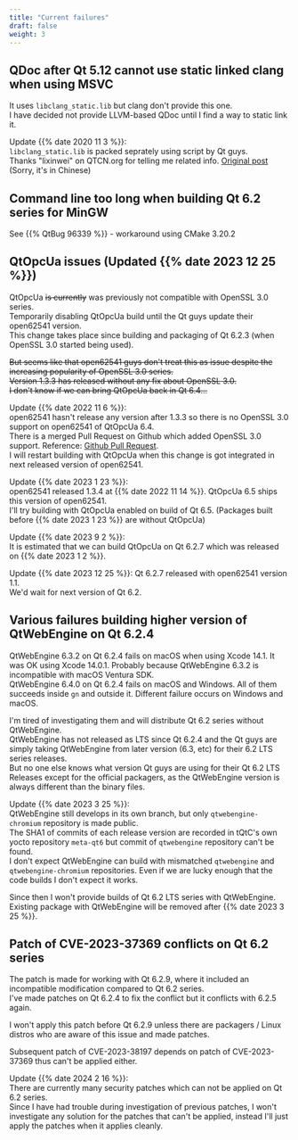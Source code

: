 ```yaml
---
title: "Current failures"
draft: false
weight: 3
---
```


## QDoc after Qt 5.12 cannot use static linked clang when using MSVC

It uses `libclang_static.lib` but clang don't provide this one.  
I have decided not provide LLVM-based QDoc until I find a way to static link it.

Update {{% date 2020 11 3 %}}:  
`libclang_static.lib` is packed seprately using script by Qt guys.  
Thanks "lixinwei" on QTCN.org for telling me related info. [Original post](http://www.qtcn.org/bbs/job.php?action=topost&tid=85983&pid=200952) (Sorry, it's in Chinese)

## Command line too long when building Qt 6.2 series for MinGW

See {{% QtBug 96339 %}} - workaround using CMake 3.20.2

## QtOpcUa issues (Updated {{% date 2023 12 25 %}})

QtOpcUa ~~is currently~~ was previously not compatible with OpenSSL 3.0 series.  
Temporarily disabling QtOpcUa build until the Qt guys update their open62541 version.  
This change takes place since building and packaging of Qt 6.2.3 (when OpenSSL 3.0 started being used).

~~But seems like that open62541 guys don't treat this as issue despite the increasing popularity of OpenSSL 3.0 series.~~  
~~Version 1.3.3 has released without any fix about OpenSSL 3.0.~~  
~~I don't know if we can bring QtOpcUa back in Qt 6.4...~~

Update {{% date 2022 11 6 %}}:  
open62541 hasn't release any version after 1.3.3 so there is no OpenSSL 3.0 support on open62541 of QtOpcUa 6.4.  
There is a merged Pull Request on Github which added OpenSSL 3.0 support. Reference: [Github Pull Request](https://github.com/open62541/open62541/pull/5349).  
I will restart building with QtOpcUa when this change is got integrated in next released version of open62541.

Update {{% date 2023 1 23 %}}:  
open62541 released 1.3.4 at {{% date 2022 11 14 %}}. QtOpcUa 6.5 ships this version of open62541.  
I'll try building with QtOpcUa enabled on build of Qt 6.5. (Packages built before {{% date 2023 1 23 %}} are without QtOpcUa)

Update {{% date 2023 9 2 %}}:  
It is estimated that we can build QtOpcUa on Qt 6.2.7 which was released on {{% date 2023 1 2 %}}.

Update {{% date 2023 12 25 %}}:
Qt 6.2.7 released with open62541 version 1.1.  
We'd wait for next version of Qt 6.2.

## Various failures building higher version of QtWebEngine on Qt 6.2.4

QtWebEngine 6.3.2 on Qt 6.2.4 fails on macOS when using Xcode 14.1. It was OK using Xcode 14.0.1. Probably because QtWebEngine 6.3.2 is incompatible with macOS Ventura SDK.  
QtWebEngine 6.4.0 on Qt 6.2.4 fails on macOS and Windows. All of them succeeds inside `gn` and outside it. Different failure occurs on Windows and macOS.

I'm tired of investigating them and will distribute Qt 6.2 series without QtWebEngine.  
QtWebEngine has not released as LTS since Qt 6.2.4 and the Qt guys are simply taking QtWebEngine from later version (6.3, etc) for their 6.2 LTS series releases.  
But no one else knows what version Qt guys are using for their Qt 6.2 LTS Releases except for the official packagers, as the QtWebEngine version is always different than the binary files.

Update {{% date 2023 3 25 %}}:  
QtWebEngine still develops in its own branch, but only `qtwebengine-chromium` repository is made public.  
The SHA1 of commits of each release version are recorded in tQtC's own yocto repository `meta-qt6` but commit of `qtwebengine` repository can't be found.  
I don't expect QtWebEngine can build with mismatched `qtwebengine` and `qtwebengine-chromium` repositories. Even if we are lucky enough that the code builds I don't expect it works.

Since then I won't provide builds of Qt 6.2 LTS series with QtWebEngine.  
Existing package with QtWebEngine will be removed after {{% date 2023 3 25 %}}.

## Patch of CVE-2023-37369 conflicts on Qt 6.2 series

The patch is made for working with Qt 6.2.9, where it included an incompatible modification compared to Qt 6.2 series.  
I've made patches on Qt 6.2.4 to fix the conflict but it conflicts with 6.2.5 again.

I won't apply this patch before Qt 6.2.9 unless there are packagers / Linux distros who are aware of this issue and made patches.

Subsequent patch of CVE-2023-38197 depends on patch of CVE-2023-37369 thus can't be applied either.

Update {{% date 2024 2 16 %}}:  
There are currently many security patches which can not be applied on Qt 6.2 series.  
Since I have had trouble during investigation of previous patches, I won't investigate any solution for the patches that can't be applied, instead I'll just apply the patches when it applies cleanly.
